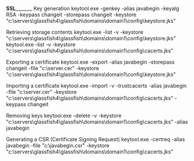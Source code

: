 ________________SSL_______________________
Key generation
keytool.exe -genkey -alias javabegin -keyalg RSA -keypass changeit -storepass changeit -keystore "c:\servers\glassfish4\glassfish\domains\domain1\config\keystore.jks"

Retrieving storage contents
keytool.exe -list -v -keystore "c:\servers\glassfish4\glassfish\domains\domain1\config\keystore.jks"
keytool.exe -list -v -keystore "c:\servers\glassfish4\glassfish\domains\domain1\config\cacerts.jks"


Exporting a certificate
keytool.exe -export -alias javabegin -storepass changeit -file "c:\\server.cer" -keystore "c:\servers\glassfish4\glassfish\domains\domain1\config\keystore.jks"


Importing a certificate
keytool.exe -import -v -trustcacerts -alias javabegin -file "c:\\server.cer" -keystore "c:\servers\glassfish4\glassfish\domains\domain1\config\cacerts.jks" -keypass changeit

Removing keys
keytool.exe -delete -v -keystore "c:\servers\glassfish4\glassfish\domains\domain1\config\cacerts.jks"  -alias javabegin 


Generating a CSR (Certificate Signing Request)
keytool.exe -certreq -alias javabegin -file "c:\\javabegin.csr" -keystore "c:\servers\glassfish4\glassfish\domains\domain1\config\cacerts.jks"
